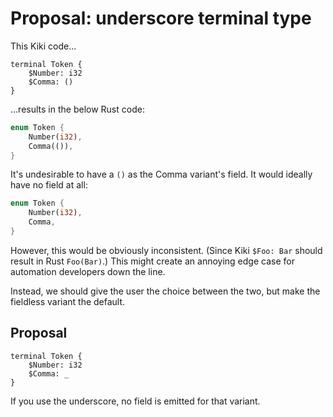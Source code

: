 # Proposal: underscore terminal type

This Kiki code...

```kiki
terminal Token {
    $Number: i32
    $Comma: ()
}
```

...results in the below Rust code:

```rust
enum Token {
    Number(i32),
    Comma(()),
}
```

It's undesirable to have a `()` as the Comma variant's field.
It would ideally have no field at all:

```rust
enum Token {
    Number(i32),
    Comma,
}
```

However, this would be obviously inconsistent.
(Since Kiki `$Foo: Bar` should result in Rust `Foo(Bar)`.)
This might create an annoying edge case for automation
developers down the line.

Instead, we should give the user the choice between the two, but make the fieldless variant the default.

## Proposal

```kiki
terminal Token {
    $Number: i32
    $Comma: _
}
```

If you use the underscore, no field is emitted for that variant.
